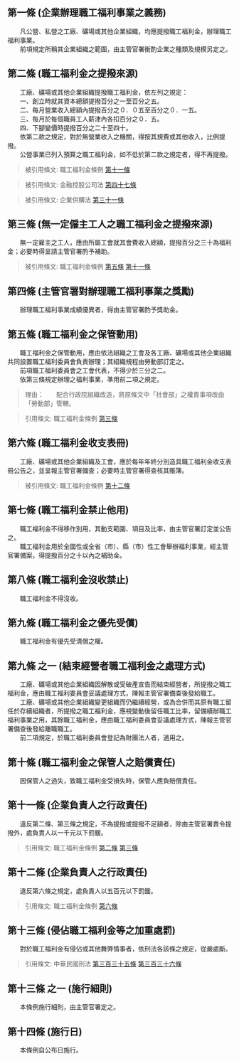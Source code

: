 第一條 (企業辦理職工福利事業之義務)
-----------------------------------
　　凡公營、私營之工廠、礦場或其他企業組織，均應提撥職工福利金，辦理職工福利事業。  
　　前項規定所稱其企業組織之範圍，由主管官署衡酌企業之種類及規模另定之。  


第二條 (職工福利金之提撥來源)
-----------------------------
　　工廠、礦場或其他企業組織提撥職工福利金，依左列之規定：  
　　一、創立時就其資本總額提撥百分之一至百分之五。  
　　二、每月營業收入總額內提撥百分之０．０五至百分之０．一五。  
　　三、每月於每個職員工人薪津內各扣百分之０．五。  
　　四、下腳變價時提撥百分之二十至四十。  
　　依第二款之規定，對於無營業收入之機關，得按其規費或其他收入，比例提撥。  
　　公營事業已列入預算之職工福利金，如不低於第二款之規定者，得不再提撥。  
> 被引用條文: 職工福利金條例 [第十一條](../../勞動人力/勞工福利/職工福利金條例.md#第十一條-企業負責人之行政責任)

> 被引用條文: 金融控股公司法 [第四十七條](../../財政金融/銀行/金融控股公司法.md#第四十七條-)

> 被引用條文: 企業併購法 [第三十一條](../../經濟貿易/中小企業/企業併購法.md#第三十一條-轉換契約及轉換決議應載事項)



第三條 (無一定僱主工人之職工福利金之提撥來源)
---------------------------------------------
　　無一定雇主之工人，應由所屬工會就其會費收入總額，提撥百分之三十為福利金；必要時得呈請主管官署酌予補助。  
> 被引用條文: 職工福利金條例 [第五條](../../勞動人力/勞工福利/職工福利金條例.md#第五條-職工福利金之保管動用) [第十一條](../../勞動人力/勞工福利/職工福利金條例.md#第十一條-企業負責人之行政責任)



第四條 (主管官署對辦理職工福利事業之獎勵)
-----------------------------------------
　　辦理職工福利事業成績優異者，得由主管官署酌予獎助金。  


第五條 (職工福利金之保管動用)
-----------------------------
　　職工福利金之保管動用，應由依法組織之工會及各工廠、礦場或其他企業組織共同設置職工福利委員會負責辦理；其組織規程由勞動部訂定之。  
　　前項職工福利委員會之工會代表，不得少於三分之二。  
　　依第三條規定辦理之福利事業，準用前二項之規定。  
> 理由：　　配合行政院組織改造，將原條文中「社會部」之權責事項改由「勞動部」管轄。

> 引用條文: 職工福利金條例 [第三條](../../勞動人力/勞工福利/職工福利金條例.md#第三條-無一定僱主工人之職工福利金之提撥來源)



第六條 (職工福利金收支表冊)
---------------------------
　　工廠、礦場或其他企業組織及工會，應於每年年終分別造具職工福利金收支表冊公告之，並呈報主管官署備查；必要時主管官署得查核其賬簿。  
> 被引用條文: 職工福利金條例 [第十二條](../../勞動人力/勞工福利/職工福利金條例.md#第十二條-企業負責人之行政責任)



第七條 (職工福利金禁止他用)
---------------------------
　　職工福利金不得移作別用，其動支範圍、項目及比率，由主管官署訂定並公告之。  
　　職工福利金用於全國性或全省（市）、縣（市）性工會舉辦福利事業，經主管官署備案，得提撥百分之十以內之補助金。  


第八條 (職工福利金沒收禁止)
---------------------------
　　職工福利金不得沒收。  


第九條 (職工福利金之優先受償)
-----------------------------
　　職工福利金有優先受清償之權。  


第九條 之一 (結束經營者職工福利金之處理方式)
--------------------------------------------
　　工廠、礦場或其他企業組織因解散或受破產宣告而結束經營者，所提撥之職工福利金，應由職工福利委員會妥議處理方式，陳報主管官署備查後發給職工。  
　　工廠、礦場或其他企業組織變更組織而仍繼續經營，或為合併而其原有職工留任於存續組織者，所提撥之職工福利金，應視變動後留任職工比率，留備續辦職工福利事業之用，其餘職工福利金，應由職工福利委員會妥議處理方式，陳報主管官署備查後發給離職職工。  
　　前二項規定，於職工福利委員會登記為財團法人者，適用之。  


第十條 (職工福利金之保管人之賠償責任)
-------------------------------------
　　因保管人之過失，致職工福利金受損失時，保管人應負賠償責任。  


第十一條 (企業負責人之行政責任)
-------------------------------
　　違反第二條、第三條之規定，不為提撥或提撥不足額者，除由主管官署責令提撥外，處負責人以一千元以下罰鍰。  
> 引用條文: 職工福利金條例 [第二條](../../勞動人力/勞工福利/職工福利金條例.md#第二條-職工福利金之提撥來源) [第三條](../../勞動人力/勞工福利/職工福利金條例.md#第三條-無一定僱主工人之職工福利金之提撥來源)



第十二條 (企業負責人之行政責任)
-------------------------------
　　違反第六條之規定，處負責人以五百元以下罰鍰。  
> 引用條文: 職工福利金條例 [第六條](../../勞動人力/勞工福利/職工福利金條例.md#第六條-職工福利金收支表冊)



第十三條 (侵佔職工福利金等之加重處罰)
-------------------------------------
　　對於職工福利金有侵佔或其他舞弊情事者，依刑法各該條之規定，從嚴處斷。  
> 引用條文: 中華民國刑法 [第三百三十五條](../../法務/刑事/中華民國刑法.md#第三百三十五條-) [第三百三十六條](../../法務/刑事/中華民國刑法.md#第三百三十六條-)



第十三條 之一 (施行細則)
------------------------
　　本條例施行細則，由主管官署定之。  


第十四條 (施行日)
-----------------
　　本條例自公布日施行。